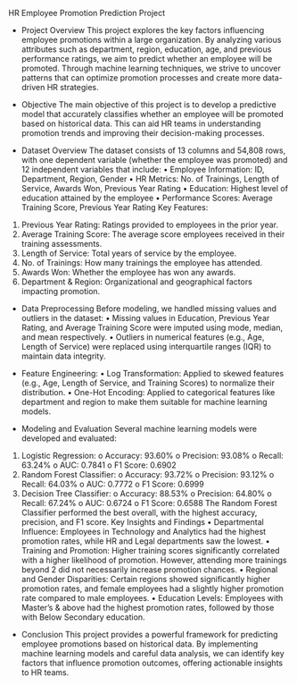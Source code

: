 HR Employee Promotion Prediction Project
- Project Overview
This project explores the key factors influencing employee promotions within a large organization. By analyzing various attributes such as department, region, education, age, and previous performance ratings, we aim to predict whether an employee will be promoted. Through machine learning techniques, we strive to uncover patterns that can optimize promotion processes and create more data-driven HR strategies.

- Objective
The main objective of this project is to develop a predictive model that accurately classifies whether an employee will be promoted based on historical data. This can aid HR teams in understanding promotion trends and improving their decision-making processes.

- Dataset Overview
The dataset consists of 13 columns and 54,808 rows, with one dependent variable (whether the employee was promoted) and 12 independent variables that include:
•	Employee Information: ID, Department, Region, Gender
•	HR Metrics: No. of Trainings, Length of Service, Awards Won, Previous Year Rating
•	Education: Highest level of education attained by the employee
•	Performance Scores: Average Training Score, Previous Year Rating
Key Features:
1.	Previous Year Rating: Ratings provided to employees in the prior year.
2.	Average Training Score: The average score employees received in their training assessments.
3.	Length of Service: Total years of service by the employee.
4.	No. of Trainings: How many trainings the employee has attended.
5.	Awards Won: Whether the employee has won any awards.
6.	Department & Region: Organizational and geographical factors impacting promotion.

- Data Preprocessing
Before modeling, we handled missing values and outliers in the dataset:
•	Missing values in Education, Previous Year Rating, and Average Training Score were imputed using mode, median, and mean respectively.
•	Outliers in numerical features (e.g., Age, Length of Service) were replaced using interquartile ranges (IQR) to maintain data integrity.

- Feature Engineering:
•	Log Transformation: Applied to skewed features (e.g., Age, Length of Service, and Training Scores) to normalize their distribution.
•	One-Hot Encoding: Applied to categorical features like department and region to make them suitable for machine learning models.

- Modeling and Evaluation
Several machine learning models were developed and evaluated:
1.	Logistic Regression:
o	Accuracy: 93.60%
o	Precision: 93.08%
o	Recall: 63.24%
o	AUC: 0.7841
o	F1 Score: 0.6902
2.	Random Forest Classifier:
o	Accuracy: 93.72%
o	Precision: 93.12%
o	Recall: 64.03%
o	AUC: 0.7772
o	F1 Score: 0.6999
3.	Decision Tree Classifier:
o	Accuracy: 88.53%
o	Precision: 64.80%
o	Recall: 67.24%
o	AUC: 0.6724
o	F1 Score: 0.6588
The Random Forest Classifier performed the best overall, with the highest accuracy, precision, and F1 score.
Key Insights and Findings
•	Departmental Influence: Employees in Technology and Analytics had the highest promotion rates, while HR and Legal departments saw the lowest.
•	Training and Promotion: Higher training scores significantly correlated with a higher likelihood of promotion. However, attending more trainings beyond 2 did not necessarily increase promotion chances.
•	Regional and Gender Disparities: Certain regions showed significantly higher promotion rates, and female employees had a slightly higher promotion rate compared to male employees.
•	Education Levels: Employees with Master’s & above had the highest promotion rates, followed by those with Below Secondary education.

- Conclusion
This project provides a powerful framework for predicting employee promotions based on historical data. By implementing machine learning models and careful data analysis, we can identify key factors that influence promotion outcomes, offering actionable insights to HR teams.
